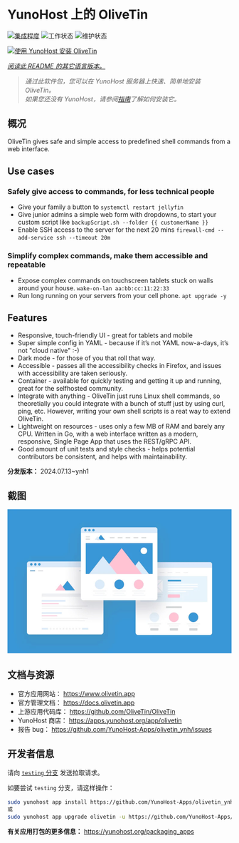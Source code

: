 <!--
注意：此 README 由 <https://github.com/YunoHost/apps/tree/master/tools/readme_generator> 自动生成
请勿手动编辑。
-->

# YunoHost 上的 OliveTin

[![集成程度](https://dash.yunohost.org/integration/olivetin.svg)](https://ci-apps.yunohost.org/ci/apps/olivetin/) ![工作状态](https://ci-apps.yunohost.org/ci/badges/olivetin.status.svg) ![维护状态](https://ci-apps.yunohost.org/ci/badges/olivetin.maintain.svg)

[![使用 YunoHost 安装 OliveTin](https://install-app.yunohost.org/install-with-yunohost.svg)](https://install-app.yunohost.org/?app=olivetin)

*[阅读此 README 的其它语言版本。](./ALL_README.md)*

> *通过此软件包，您可以在 YunoHost 服务器上快速、简单地安装 OliveTin。*  
> *如果您还没有 YunoHost，请参阅[指南](https://yunohost.org/install)了解如何安装它。*

## 概况

OliveTin gives safe and simple access to predefined shell commands from a web interface.

## Use cases
###  Safely give access to commands, for less technical people

- Give your family a button to `systemctl restart jellyfin`
- Give junior admins a simple web form with dropdowns, to start your custom script like `backupScript.sh --folder {{ customerName }}`
- Enable SSH access to the server for the next 20 mins `firewall-cmd --add-service ssh --timeout 20m`

### Simplify complex commands, make them accessible and repeatable

- Expose complex commands on touchscreen tablets stuck on walls around your house. `wake-on-lan aa:bb:cc:11:22:33`
- Run long running on your servers from your cell phone. `apt upgrade -y`

## Features

- Responsive, touch-friendly UI - great for tablets and mobile
- Super simple config in YAML - because if it’s not YAML now-a-days, it’s not "cloud native" :-)
- Dark mode - for those of you that roll that way.
- Accessible - passes all the accessibility checks in Firefox, and issues with accessibility are taken seriously.
- Container - available for quickly testing and getting it up and running, great for the selfhosted community.
- Integrate with anything - OliveTin just runs Linux shell commands, so theoretially you could integrate with a bunch of stuff just by using curl, ping, etc. However, writing your own shell scripts is a reat way to extend OliveTin.
- Lightweight on resources - uses only a few MB of RAM and barely any CPU. Written in Go, with a web interface written as a modern, responsive, Single Page App that uses the REST/gRPC API.
- Good amount of unit tests and style checks - helps potential contributors be consistent, and helps with maintainability.


**分发版本：** 2024.07.13~ynh1

## 截图

![OliveTin 的截图](./doc/screenshots/example.jpg)

## 文档与资源

- 官方应用网站： <https://www.olivetin.app>
- 官方管理文档： <https://docs.olivetin.app>
- 上游应用代码库： <https://github.com/OliveTin/OliveTin>
- YunoHost 商店： <https://apps.yunohost.org/app/olivetin>
- 报告 bug： <https://github.com/YunoHost-Apps/olivetin_ynh/issues>

## 开发者信息

请向 [`testing` 分支](https://github.com/YunoHost-Apps/olivetin_ynh/tree/testing) 发送拉取请求。

如要尝试 `testing` 分支，请这样操作：

```bash
sudo yunohost app install https://github.com/YunoHost-Apps/olivetin_ynh/tree/testing --debug
或
sudo yunohost app upgrade olivetin -u https://github.com/YunoHost-Apps/olivetin_ynh/tree/testing --debug
```

**有关应用打包的更多信息：** <https://yunohost.org/packaging_apps>

